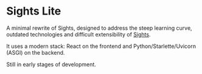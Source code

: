 # Sights Lite

A minimal rewrite of Sights, designed to address the steep learning curve, outdated technologies and difficult extensibility of [Sights](https://github.com/sightsdev/sights).

It uses a modern stack: React on the frontend and Python/Starlette/Uvicorn (ASGI) on the backend.

Still in early stages of development.